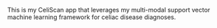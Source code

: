 This is my CeliScan app that leverages my multi-modal support vector machine learning framework for celiac disease diagnoses.